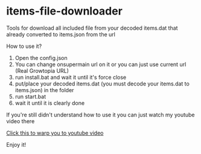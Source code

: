 # items-file-downloader
Tools for download all included file from your decoded items.dat that already converted to items.json from the url

How to use it?
1. Open the config.json
2. You can change onsupermain url on it or you can just use current url (Real Growtopia URL)
3. run install.bat and wait it until it's force close
4. put/place your decoded items.dat (you must decode your items.dat to items.json) in the folder
5. run start.bat
6. wait it until it is clearly done

If you're still didn't understand how to use it you can just watch my youtube video there

[Click this to warp you to youtube video](http://www.youtube.com/watch?v=cQhddagFB3I?si=9wJPdGYGv64hKYCj)

Enjoy it!
